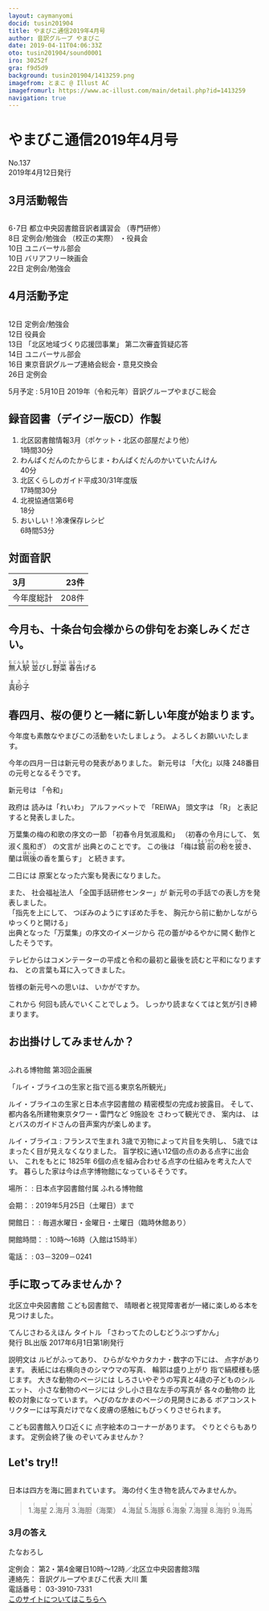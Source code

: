 ```yaml
---
layout: caymanyomi
docid: tusin201904
title: やまびこ通信2019年4月号
author: 音訳グループ やまびこ
date: 2019-04-11T04:06:33Z
oto: tusin201904/sound0001
iro: 30252f
gra: f9d5d9
background: tusin201904/1413259.png
imagefrom: とまこ @ Illust AC
imagefromurl: https://www.ac-illust.com/main/detail.php?id=1413259
navigation: true
---
```


# <span data-dur="3.945" data-begin="2.050" id="xmri_0001">やまびこ通信2019年4月号</span>

<span data-dur="2.559" data-begin="5.995" id="xmri_0002">No.137</span>  
<span data-dur="3.818" data-begin="8.554" id="xmri_0003">2019年4月12日発行</span>

## <span data-dur="2.61" data-begin="17.179" id="xmri_0006">3月活動報告</span>

<img class="migi" src="media/tusin201904/cut1.png" alt="" />

<span data-dur="1.396" data-begin="19.789" id="xmri_0007">6･7日</span>
<span data-dur="3.392" data-begin="21.185" id="xmri_0008">都立中央図書館音訳者講習会</span>
<span data-dur="1.562" data-begin="24.577" id="xmri_0009">（専門研修）</span>  
<span data-dur="0.978" data-begin="27.489" id="xmri_000B">8日</span>
<span data-dur="2.228" data-begin="28.467" id="xmri_000C">定例会/勉強会</span>
<span data-dur="1.596" data-begin="30.695" id="xmri_000D">（校正の実際）</span>
<span data-dur="2.213" data-begin="32.291" id="xmri_000E">・役員会</span>  
<span data-dur="0.961" data-begin="34.504" id="xmri_000F">10日</span>
<span data-dur="2.626" data-begin="35.465" id="xmri_0010">ユニバーサル部会</span>  
<span data-dur="0.961" data-begin="38.091" id="xmri_0011">10日</span>
<span data-dur="2.741" data-begin="39.052" id="xmri_0012">バリアフリー映画会</span>  
<span data-dur="1.366" data-begin="41.793" id="xmri_0013">22日</span>
<span data-dur="3.778" data-begin="43.159" id="xmri_0014">定例会/勉強会</span>

## <span data-dur="2.428" data-begin="46.937" id="xmri_0015">4月活動予定</span>

<img class="migi" src="media/tusin201904/cut2.png" alt="" />

<span data-dur="1.216" data-begin="49.365" id="xmri_0016">12日</span>
<span data-dur="3.078" data-begin="50.581" id="xmri_0017">定例会/勉強会</span>   
<span data-dur="1.217" data-begin="53.659" id="xmri_0018">12日</span>
<span data-dur="2.213" data-begin="54.876" id="xmri_0019">役員会</span>  
<span data-dur="1.332" data-begin="57.089" id="xmri_001A">13日</span>
<span data-dur="2.622" data-begin="58.421" id="xmri_001B">「北区地域づくり応援団事業」</span>
<span data-dur="3.584" data-begin="61.043" id="xmri_001C">第二次審査質疑応答</span>  
<span data-dur="1.174" data-begin="64.627" id="xmri_001D">14日</span>
<span data-dur="2.625" data-begin="65.801" id="xmri_001E">ユニバーサル部会</span>  
<span data-dur="1.337" data-begin="68.426" id="xmri_001F">16日</span>
<span data-dur="5.157" data-begin="69.763" id="xmri_0020">東京音訳グループ連絡会総会・意見交換会</span>  
<span data-dur="1.495" data-begin="74.920" id="xmri_0021">26日</span>
<span data-dur="2.089" data-begin="76.415" id="xmri_0022">定例会</span>

<span data-dur="2.022" data-begin="78.504" id="xmri_0023">5月予定</span>
: <span data-dur="1.452" data-begin="80.526" id="xmri_0024">5月10日</span> <span data-dur="1.579" data-begin="81.978" id="xmri_0025">2019年</span><span data-dur="1.443" data-begin="83.557" id="xmri_0026">（令和元年）</span><span data-dur="4.056" data-begin="85.000" id="xmri_0027">音訳グループやまびこ総会</span>

## <span data-dur="4.052" data-begin="89.056" id="xmri_0028">録音図書（デイジー版CD）作製</span>

1. <span data-dur="2.434" data-begin="95.413" id="xmri_002B">北区図書館情報3月</span><span data-dur="2.634" data-begin="97.847" id="xmri_002C">（ポケット・北区の部屋だより他）</span>  
<span data-dur="2.757" data-begin="100.481" id="xmri_002D">1時間30分</span>
2. <span data-dur="3.998" data-begin="103.935" id="xmri_002F">わんぱくだんのたからじま・わんぱくだんのかいていたんけん</span>  
<span data-dur="2.097" data-begin="107.933" id="xmri_0030">40分</span>
3. <span data-dur="4.242" data-begin="110.827" id="xmri_0032">北区くらしのガイド平成30/31年度版</span>  
<span data-dur="2.998" data-begin="115.069" id="xmri_0033">17時間30分</span>
4. <span data-dur="2.391" data-begin="118.840" id="xmri_0035">北視協通信第6号</span>  
<span data-dur="2.131" data-begin="121.231" id="xmri_0036">18分</span>
5. <span data-dur="2.489" data-begin="124.073" id="xmri_0038">おいしい！冷凍保存レシピ</span>  
<span data-dur="3.617" data-begin="126.562" id="xmri_0039">6時間53分</span>

## <span data-dur="2.022" data-begin="130.179" id="xmri_003A">対面音訳</span>

<span data-dur="1.145" data-begin="132.201" id="xmri_003B">3月</span>|<span data-dur="2.303" data-begin="133.346" id="xmri_003C">23件</span>
|:---|---:|
<span data-dur="1.603" data-begin="135.649" id="xmri_003D">今年度総計</span>|<span data-dur="3.041" data-begin="137.252" id="xmri_003E">208件</span>

## <span data-dur="1.193" data-begin="140.293" id="xmri_003F">今月も、</span><span data-dur="4.999" data-begin="141.486" id="xmri_0040">十条台句会様からの俳句をお楽しみください。</span>

<span data-dur="10.746" data-begin="146.485" id="xmri_0041"><ruby>無人駅<rt>むじんえき</rt></ruby> <ruby>並<rt>なら</rt></ruby>びし<ruby>野菜<rt>やさい</rt></ruby> <ruby>春<rt>はる</rt></ruby><ruby>告<rt>つ</rt></ruby>げる</span>

<span data-dur="2.527" data-begin="157.231" id="xmri_0047" class="haigo"><ruby>真砂子<rt>まさこ</rt></ruby></span>

## <span data-dur="1.453" data-begin="159.758" id="xmri_0048">春四月、</span><span data-dur="5.578" data-begin="161.211" id="xmri_0049">桜の便りと一緒に新しい年度が始まります。</span>

<span data-dur="4.962" data-begin="166.789" id="xmri_004A">今年度も素敵なやまびこの活動をいたしましょう。</span>
<span data-dur="3.495" data-begin="171.751" id="xmri_004B">よろしくお願いいたします。</span>

<span data-dur="5.266" data-begin="175.246" id="xmri_004C">今年の四月一日は新元号の発表がありました。</span>
<span data-dur="1.488" data-begin="180.512" id="xmri_004D">新元号は</span>
<span data-dur="1.547" data-begin="182.000" id="xmri_004E">「大化」以降</span>
<span data-dur="4.778" data-begin="183.547" id="xmri_004F">248番目の元号となるそうです。</span>

<span data-dur="1.488" data-begin="188.325" id="xmri_0050">新元号は</span>
<span data-dur="1.441" data-begin="189.813" id="xmri_0051">「令和」</span>

<span data-dur="1.12" data-begin="191.254" id="xmri_0052">政府は</span>
<span data-dur="1.572" data-begin="192.374" id="xmri_0053">読みは「れいわ」</span>
<span data-dur="1.366" data-begin="193.946" id="xmri_0054">アルファベットで</span>
<span data-dur="2.723" data-begin="195.312" id="xmri_0055">「REIWA」</span>
<span data-dur="1.325" data-begin="198.035" id="xmri_0056">頭文字は</span>
<span data-dur="0.892" data-begin="199.360" id="xmri_0057">「R」</span>
<span data-dur="3.7" data-begin="200.252" id="xmri_0058">と表記すると発表しました。</span>

<span data-dur="3.292" data-begin="203.952" id="xmri_0059">万葉集の梅の和歌の序文の一節</span>
<span data-dur="1.945" data-begin="207.244" id="xmri_005A">「初春令月</span><span data-dur="2.168" data-begin="209.189" id="xmri_005B">気淑風和」</span>
<span data-dur="1.945" data-begin="211.357" id="xmri_005C">（初春の令月にして、</span>
<span data-dur="2.168" data-begin="213.302" id="xmri_005D">気淑く風和ぎ）</span>
<span data-dur="1.339" data-begin="215.470" id="xmri_005E">の文言が</span>
<span data-dur="3.135" data-begin="216.809" id="xmri_005F">出典とのことです。</span>
<span data-dur="1.253" data-begin="219.944" id="xmri_0060">この後は</span>
<span data-dur="2.6" data-begin="221.197" id="xmri_0061">「梅は<ruby>鏡前<rt>きょうぜん</rt></ruby>の<ruby>粉<rt>こ</rt></ruby>を<ruby>披<rt>ひら</rt></ruby>き、</span>
<span data-dur="2.795" data-begin="223.797" id="xmri_0062">蘭は<ruby>珮後<rt>はいご</rt></ruby>の香を薫らす」</span>
<span data-dur="2.843" data-begin="226.592" id="xmri_0063">と続きます。</span>

<span data-dur="1.215" data-begin="229.435" id="xmri_0064">二日には</span>
<span data-dur="4.795" data-begin="230.650" id="xmri_0065">原案となった六案も発表になりました。</span>

<span data-dur="0.852" data-begin="235.445" id="xmri_0066">また、</span>
<span data-dur="1.832" data-begin="236.297" id="xmri_0067">社会福祉法人</span>
<span data-dur="2.441" data-begin="238.129" id="xmri_0068">「全国手話研修センター」が</span>
<span data-dur="4.933" data-begin="240.570" id="xmri_0069">新元号の手話での表し方を発表しました。</span>  
<span data-dur="1.784" data-begin="245.503" id="xmri_006A">「指先を上にして、</span>
<span data-dur="2.247" data-begin="247.287" id="xmri_006B">つぼみのようにすぼめた手を、</span>
<span data-dur="4.175" data-begin="249.534" id="xmri_006C">胸元から前に動かしながらゆっくりと開ける」</span>  
<span data-dur="3.702" data-begin="253.709" id="xmri_006D">出典となった「万葉集」の序文のイメージから</span>
<span data-dur="5.219" data-begin="257.411" id="xmri_006E">花の蕾がゆるやかに開く動作としたそうです。</span>

<span data-dur="6.857" data-begin="262.630" id="xmri_006F">テレビからはコメンテーターの平成と令和の最初と最後を読むと平和になりますね、</span>
<span data-dur="3.705" data-begin="269.487" id="xmri_0070">との言葉も耳に入ってきました。</span>

<span data-dur="2.633" data-begin="273.192" id="xmri_0071">皆様の新元号への思いは、</span>
<span data-dur="3.478" data-begin="275.825" id="xmri_0072">いかがですか。</span>

<span data-dur="1.047" data-begin="279.303" id="xmri_0073">これから</span>
<span data-dur="3.211" data-begin="280.350" id="xmri_0074">何回も読んでいくことでしょう。</span>
<span data-dur="5.125" data-begin="283.561" id="xmri_0075">しっかり読まなくてはと気が引き締まります。</span>

## <span data-dur="3.265" data-begin="288.686" id="xmri_0076">お出掛けしてみませんか？</span>

<img class="migi" src="media/tusin201904/cut3.png" alt="" />

<span data-dur="1.673" data-begin="291.951" id="xmri_0077">ふれる博物館</span>
<span data-dur="2.438" data-begin="293.624" id="xmri_0078">第3回企画展</span>

<span data-dur="4.919" data-begin="296.062" id="xmri_0079">「ルイ・ブライユの生家と指で巡る東京名所観光」</span>

<span data-dur="3.653" data-begin="300.981" id="xmri_007A">ルイ・ブライユの生家と日本点字図書館の</span>
<span data-dur="4.075" data-begin="304.634" id="xmri_007B">精密模型の完成お披露目。</span>
<span data-dur="0.971" data-begin="308.709" id="xmri_007C">そして、</span>
<span data-dur="4.235" data-begin="309.680" id="xmri_007D">都内各名所建物東京タワー・雷門など</span>
<span data-dur="1.323" data-begin="313.915" id="xmri_007E">9施設を</span>
<span data-dur="1.847" data-begin="315.238" id="xmri_007F">さわって観光でき、</span>
<span data-dur="1.15" data-begin="317.085" id="xmri_0080">案内は、</span>
<span data-dur="4.826" data-begin="318.235" id="xmri_0081">はとバスのガイドさんの音声案内が楽しめます。</span>

<span data-dur="1.798" data-begin="323.061" id="xmri_0082">ルイ・ブライユ</span>
: <span data-dur="1.511" data-begin="324.859" id="xmri_0083">フランスで生まれ</span> <span data-dur="3.741" data-begin="326.370" id="xmri_0084">3歳で刃物によって片目を失明し、</span> <span data-dur="4.306" data-begin="330.111" id="xmri_0085">5歳ではまったく目が見えなくなりました。</span> <span data-dur="4.231" data-begin="334.417" id="xmri_0086">盲学校に通い12個の点のある点字に出会い、</span> <span data-dur="1.292" data-begin="338.648" id="xmri_0087">これをもとに</span> <span data-dur="2" data-begin="339.940" id="xmri_0088">1825年</span> <span data-dur="5.042" data-begin="341.940" id="xmri_0089">6個の点を組み合わせる点字の仕組みを考えた人です。</span> <span data-dur="5.847" data-begin="346.982" id="xmri_008A">暮らした家は今は点字博物館になっているそうです。</span>

<span data-dur="0.967" data-begin="352.829" id="xmri_008B">場所：</span>
: <span data-dur="2.377" data-begin="353.796" id="xmri_008C">日本点字図書館付属</span> <span data-dur="2.173" data-begin="356.173" id="xmri_008D">ふれる博物館</span>

<span data-dur="0.96" data-begin="358.346" id="xmri_008E">会期：</span>
: <span data-dur="3.025" data-begin="359.306" id="xmri_008F">2019年5月25日</span><span data-dur="1.829" data-begin="362.331" id="xmri_0090">（土曜日）まで</span>

<span data-dur="1.201" data-begin="364.160" id="xmri_0091">開館日：</span>
: <span data-dur="3.325" data-begin="365.361" id="xmri_0092">毎週水曜日・金曜日・土曜日</span><span data-dur="2.167" data-begin="368.686" id="xmri_0093">（臨時休館あり）</span>

<span data-dur="1.477" data-begin="370.853" id="xmri_0094">開館時間：</span>
: <span data-dur="1.793" data-begin="372.330" id="xmri_0095">10時～16時</span><span data-dur="2.388" data-begin="374.123" id="xmri_0096">（入館は15時半）</span>

<span data-dur="1.005" data-begin="376.511" id="xmri_0097">電話：</span>
: <span data-dur="4.557" data-begin="377.516" id="xmri_0098">03－3209－0241</span>

## <span data-dur="3.155" data-begin="382.073" id="xmri_0099">手に取ってみませんか？</span>

<span data-dur="2.144" data-begin="385.228" id="xmri_009A">北区立中央図書館</span>
<span data-dur="1.605" data-begin="387.372" id="xmri_009B">こども図書館で、</span>
<span data-dur="6.049" data-begin="388.977" id="xmri_009C">晴眼者と視覚障害者が一緒に楽しめる本を見つけました。</span>

<span data-dur="1.647" data-begin="395.026" id="xmri_009D">てんじさわるえほん</span>
<span data-dur="1.052" data-begin="396.673" id="xmri_009E">タイトル</span>
<span data-dur="2.419" data-begin="397.725" id="xmri_009F">「さわってたのしむどうぶつずかん」</span>  
<span data-dur="2.131" data-begin="400.144" id="xmri_00A0">発行 BL出版</span>
<span data-dur="4.831" data-begin="402.275" id="xmri_00A1">2017年6月1日第1刷発行</span>

<span data-dur="1.464" data-begin="407.106" id="xmri_00A2">説明文は</span>
<span data-dur="1.561" data-begin="408.570" id="xmri_00A3">ルビがふってあり、</span>
<span data-dur="2.929" data-begin="410.131" id="xmri_00A4">ひらがなやカタカナ・数字の下には、</span>
<span data-dur="2.35" data-begin="413.060" id="xmri_00A5">点字があります。</span>
<span data-dur="3.678" data-begin="415.410" id="xmri_00A6">表紙には右横向きのシマウマの写真、</span>
<span data-dur="1.79" data-begin="419.088" id="xmri_00A7">輪郭は盛り上がり</span>
<span data-dur="3.179" data-begin="420.878" id="xmri_00A8">指で縞模様も感じます。</span>
<span data-dur="2.25" data-begin="424.057" id="xmri_00A9">大きな動物のページには</span>
<span data-dur="4.514" data-begin="426.307" id="xmri_00AA">しろさいやぞうの写真と4歳の子どものシルエット、</span>
<span data-dur="2.27" data-begin="430.821" id="xmri_00AB">小さな動物のページには</span>
<span data-dur="2.748" data-begin="433.091" id="xmri_00AC">少し小さ目な左手の写真が</span>
<span data-dur="1.726" data-begin="435.839" id="xmri_00AD">各々の動物の</span>
<span data-dur="3.676" data-begin="437.565" id="xmri_00AE">比較の対象になっています。</span>
<span data-dur="2.803" data-begin="441.241" id="xmri_00AF">へびのなかまのページの見開きにある</span>
<span data-dur="7.666" data-begin="444.044" id="xmri_00B0">ボアコンストリクターには写真だけでなく皮膚の感触にもびっくりさせられます。</span>

<span data-dur="2.652" data-begin="451.710" id="xmri_00B1">こども図書館入り口近くに</span>
<span data-dur="3.221" data-begin="454.362" id="xmri_00B2">点字絵本のコーナーがあります。</span>
<span data-dur="2.687" data-begin="457.583" id="xmri_00B3">ぐりとぐらもあります。</span>
<span data-dur="1.797" data-begin="460.270" id="xmri_00B4">定例会終了後</span>
<span data-dur="4.116" data-begin="462.067" id="xmri_00B5">のぞいてみませんか？</span>

## <span data-dur="1.749" data-begin="466.183" id="xmri_00B6">Let's try!!</span>

<img class="migi" src="media/tusin201904/cut4.png" alt="" />

<span data-dur="4.714" data-begin="467.932" id="xmri_00B7">日本は四方を海に囲まれています。</span>
<span data-dur="4.853" data-begin="472.646" id="xmri_00B8">海の付く生き物を読んでみませんか。</span>

<blockquote markdown="1">
1.<ruby>海星<rt>(　　　)</rt></ruby>  
2.<ruby>海月<rt>(　　　)</rt></ruby>  
3.<ruby>海胆<rt>(　　　)</rt></ruby>（海栗）  
4.<ruby>海鼠<rt>(　　　)</rt></ruby>  
5.<ruby>海豚<rt>(　　　)</rt></ruby>  
6.<ruby>海象<rt>(　　　)</rt></ruby>  
7.<ruby>海狸<rt>(　　　)</rt></ruby>  
8.<ruby>海豹<rt>(　　　)</rt></ruby>  
9.<ruby>海馬<rt>(　　　)</rt></ruby>
</blockquote>

### <span data-dur="2.092" data-begin="480.383" id="xmri_00BA">3月の答え</span>

<span data-dur="2.748" data-begin="482.475" id="xmri_00BB">たなおろし</span>
<img class="naka" src="media/tusin201904/201903kotae.png" alt="" />

<span data-dur="1.24" data-begin="485.223" id="xmri_00BC">定例会：</span>
<span data-dur="6.509" data-begin="486.463" id="xmri_00BD">第2・第4金曜日10時～12時／北区立中央図書館3階</span>  
<span data-dur="1.297" data-begin="492.972" id="xmri_00BE">連絡先：</span>
<span data-dur="4.029" data-begin="494.269" id="xmri_00BF">音訳グループやまびこ代表 大川 薫</span>  
<span data-dur="1.492" data-begin="498.298" id="xmri_00C0">電話番号：</span>
<span data-dur="3.701" data-begin="499.790" id="xmri_00C1">03-3910-7331</span>  
<span data-dur="2.379" data-begin="503.491" id="xmri_00C2"><a href="mailto:ymbk2016ml@gmail.com?Subject=やまびこウェブサイトについて" data-dur="2.197" data-begin="505.870" id="xmri_00C3">このサイトについてはこちらへ</a></span>

